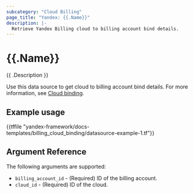 ```yaml
---
subcategory: "Cloud Billing"
page_title: "Yandex: {{.Name}}"
description: |-
  Retrieve Yandex Billing cloud to billing account bind details.
---
```



# {{.Name}}

{{ .Description }}


Use this data source to get cloud to billing account bind details. For more information, see [Cloud binding](https://cloud.yandex.ru/docs/billing/operations/pin-cloud).

## Example usage

{{tffile "yandex-framework/docs-templates/billing_cloud_binding/datasource-example-1.tf"}}


## Argument Reference

The following arguments are supported:

* `billing_account_id` - (Required) ID of the billing account.
* `cloud_id` - (Required) ID of the cloud.
